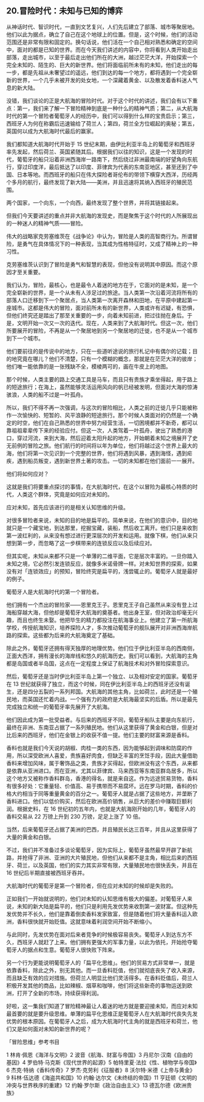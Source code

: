 ## 20.冒险时代：未知与已知的博弈
从神话时代、智识时代，一直到文艺复兴，人们先后建立了部落、城市等聚居地。他们以此为据点，确立了自己在这个地球上的位置。但是，这个时候，他们的活动范围还是非常有限和固定的。换句话说，他们活在一个自己相对熟悉和确定的空间中，面对的都是已知的世界。而在今天我们讲述的内容中，你将看到人类开始走出部落，走出城市，以至于最后走出他们所在的大洲，越过茫茫大洋，开始探索一个完全未知的、陌生的、巨大的新世界。他们将面临前所未有的未知，他们走出的每一步，都是先祖从未奢望过的遥远，他们到达的每一个地方，都将遇到一个完全崭新的世界，一个几乎未被开发的处女地，一个深藏着黄金、以及散发着香料迷人气息的新大陆。


没错，我们谈论的正是大航海的冒险时代。对于这个时代的讲述，我们会有以下重点：第一，我们来了解一下冒险精神到底是一种什么的精神气质；第二，从大航海时代的第一个冒险者葡萄牙人的经历中，我们可以得到什么样的宝贵启示；第三，西班牙人为何在称霸后迅速输给了荷兰人；第四，荷兰全方位崛起的奥秘；第五，英国何以成为大航海时代最后的赢家。


我们都知道大航海时代开始于 15 世纪末期，由伊比利亚半岛上的葡萄牙和西班牙率先发起，然后荷兰、英国紧随其后。根据我们以往的知识，这是一个发现的时代，葡萄牙的船只沿着非洲西海岸一路南下，然后绕过非洲最南端的好望角向东航行，穿过印度洋，最后抵达了以印度、菲律宾为代表的东南亚地区，甚至还到了中国、日本等地。而西班牙的船只在伟大探险者哥伦布的带领下横穿大西洋，历经两个多月的航行，最终发现了新大陆——美洲，并且迅速将其纳入西班牙的殖民范围。


两个国家，一个向东，一个向西，最终发现了整个世界，并将其链接起来。


但我们今天要讲述的重点并非大航海的发现史，而是聚焦于这个时代的人所展现出的一种迷人的精神气质——冒险。


伟大的战略家克劳塞维茨在《战争论》中认为，冒险是人类的高智商行为。所谓冒险，是勇气在具体情况下的一种表现，当其成为性格特征时，又成了精神上的一种习性。


克劳塞维茨认识到了冒险是勇气和智慧的表现，但他没有说明其中原因。而这个原因才至关重要。


我们认为，冒险，最核心，也是最令人着迷的地方在于，它面对的是未知，是一个完全崭新的世界，是一个从未有人涉足过的旅途。当人类第一次沿着河流将所有的部落人口迁移到下一个聚居点，当人类第一次离开森林和田地，在平原中建起第一座城市。这都是伟大的冒险，面对前所未有的新世界，人类或许有迟疑，有恐惧，但他们终究还是踏出了那至关重要的一步，向着未知前进，把过往抛在身后。于是，文明开始一次又一次的迭代。现在，人类来到了大航海时代。但这一次，他们所要展开的冒险，不再是从一个聚居地到另一个聚居地的迁徙，也不是从一个城市到下一个城市。


他们要前往的是传说中的地方，只在一些道听途说的旅行札记中有偶尔的记载；目的地究竟在哪儿？他们不清楚，只有一个模糊的概念，那就是在茫茫大洋的彼岸；他们唯一能依靠的是一张残缺不全，模棱两可的，画在牛皮上的地图。


那个时候，人类主要的路上交通工具是马车，而且只有贵族才乘坐得起，用于路上的短途旅行；在海上，虽然能够灵活运用风向的帆已经被发明，但面对大海的惊涛骇浪，人类的船不过是一叶孤舟。


所以，我们不得不再一次强调，与这次的冒险相比，人类之前的迁徙几乎只能被称作一次愉快的、短暂的、风平浪静的短途旅行。那个时候人类面对的仍然是一个确定的时空，他们在自己熟悉的世界中努力经营生活，一切困境都并不新奇，都可以靠祖祖辈辈传下来的经验应付。但这一次，人类驾着一叶孤舟，驶出了熟悉的港口，穿过河流，来到大海，然后迎着太阳升起的地方，开始朝着未知之境展开了史无前例的冒险之旅。他们航行的时间将以年为单位，他们将越过这个世界上最大的海，他们将第一次见识到一个完整的世界，他们将遇到风暴，遇到海怪，遇到疟疾，遇到船员叛变，遇到新世界土著的攻击。一切的未知都在他们面前一一展开。


他们将如何应对？


这就是我们将要重点探讨的事情，在大航海时代，在这个以冒险为最核心特质的时代，人类这个群体，究竟是如何应对未知的。


应对未知，首先应该进行的是相关认知思维的升级。


对很多冒险者来说，未知的目的地是扁平的。简单来说，在他们的意识中，目的地就只是一个藏宝地，到达那里，挖掘宝藏，装船，然后收工离开。他们只是来收割第一波红利的，从来没有想过进行更深层次的开发和运用。就像下棋，他们从来只想到第一步，而忽略了这一步棋带来的连锁反应以及后续应对。


但其实呢，未知从来都不只是一个单薄的二维平面，它是层次丰富的。一旦你踏入未知之境，它必然引发连锁反应，就像多米诺骨牌一样。对未知世界的探索，如果没有对「连锁效应」的预知，冒险终究是扁平的，浅尝辄止的。葡萄牙人就是最好的例子。


葡萄牙人是大航海时代的第一个冒险者。


他们拥有一个杰出的冒险家——恩里克王子。恩里克王子自己虽然从来没有登上过海船穿越大海，但他却是葡萄牙大航海的奠基者。他出身王室，但对政治却毫无兴趣，而且也终生未娶。他把毕生的精力都投注在航海事业上。他建立了第一所航海学校，传授航海知识，培养探险人才，多次推动葡萄牙的舰队展开对非洲西海岸航路的探索。这些都为后来的大航海奠定了基础。


除此之外，葡萄牙还拥有得天独厚的地理优势。他们位于伊比利亚半岛的西南侧，正面大西洋，拥有漫长的海岸线和悠久的航海历史。我们可以看到，大航海的主角都是岛国或者半岛国，这点在一定程度上保证了航海技术和对外冒险探索意识。


然后，葡萄牙还是当时伊比利亚半岛上第一个独立、以及相对安定的国家。葡萄牙在 13 世纪就获得了独立，而这个时候，同在伊比利亚半岛上的西班牙还没有诞生，还是四分五裂的一系列邦国。大航海的其他主角，比如荷兰，此时还是一个殖民地，而英国还忙着内战。一个强有力的政府是大航海最坚实的后盾。所以是最先完成独立和统一的葡萄牙率先展开了大航海。


他们因此成为第一批受益者。与后来的西班牙不同，葡萄牙船队主要是向东航行，最终在非洲、东南亚占据了一系列殖民地。他们从这里获得了黄金和白银，但是对比后来的西班牙，他们在金银上的收获不值一提。他们主要的财富来源是香料。


香料也就是我们今天说的胡椒、肉桂一类的东西，因为能够起到调味和防腐的作用，所以深受欧洲人喜爱，贵族喜好肉食，但缺乏丰富的烹饪手段，因此大量借助香料来增加风味，属于奢饰品之类，贵族才买得起，但欧洲没有这个东西，从来都是依靠从亚洲进口。而在亚洲，尤其以菲律宾、马来西亚等东南亚群岛居多，所以这个地方又被称作香料群岛，香港的得名，就是来自这。作为远途贸易货物，香料有很多好处：它重量轻、价值高、易于携带而不易腐坏。远在罗马时期，香料的价格大约相当于同等重量黄金的百分之一。葡萄牙人就是占据了这些地方，并垄断了香料进口。他们以低价购买，然后在欧洲高价销售，从巨大的差价中赚取巨额利润。根据史料，在 16 世纪初的五年内，也就是大航海刚开始的几年，葡萄牙人的香料交易从 22 万镑上升到 230 万镑，足足上涨了 10 倍。


当然，后来葡萄牙还占据了美洲的巴西，并且殖民长达三百年，并且从这里获得了大量的黄金和白银。


不过，我们并不准备过多谈论葡萄牙，因为实际上，葡萄牙虽然最早开辟了新航路，并抢得了非洲、亚洲的大片殖民地，但他们从来都不是主角，相比后来的西班牙、荷兰，以及英国，他们的实力其实非常有限，大量殖民地也很快丢失，并且在 16 世纪后半期直接被西班牙吞并。


大航海时代的葡萄牙是第一个冒险者，但在应对未知的时候却是失败的。


正如我们一开始就说明的，他们对未知的认知思维有极大的偏差。对葡萄牙人来说，未知的新大陆是扁平的，他们只是利用先发优势来收割第一波财富。但这种先发优势并不长久，他们是靠着倒卖香料发家致富，但是随着他们将大量香料运入欧洲，香料很快就开始贬值。这就意味着利润空间开始不断缩小。


与此同时，先发优势在面对后来者竞争的时候极容易丧失。葡萄牙人到达东方不久，西班牙人就赶了上来。他们拥有更强大的军事力量，以此为依托，开始抢夺葡萄牙人的据点和生意。葡萄牙人很快败下阵来。


另一个行为更能说明葡萄牙人的「扁平化思维」。他们的贸易方式非常单一，就是依靠香料，除此之外，别无其他。而一旦香料贬值，他们就彻底丧失了收入来源，而且缺乏有效的应对措施。但荷兰人明显比他们灵活得多。在香料贬值后，荷兰人积极开发其他的商品，比如辣椒、烟草和咖啡，他们将这些新奇的事物运送到欧洲，打开了全新的市场，持续获得利润。


好啦，这一集我们知道了冒险精神最让人着迷的地方就是要迎接未知，而应对未知最首要的就是要升级思维。单薄的扁平化思维正是葡萄牙人在大航海时代丧失先发优势的根本原因。在葡萄牙人之后，成为大航海时代主角的就是西班牙和荷兰，他们又是如何面对未知的新世界的呢？


「冒险思维」参考书目


1 林肯·佩恩《海洋与文明》2 波音《航海、财富与帝国》3 丹尼尔·汉南《自由的基因》4 罗伯特·马克斯《现代世界的起源》5 帕特里夏·法拉《性、植物学与帝国》6 杰克·特纳《香料传奇》7 罗杰·克劳利《征服者》8 沃尔特·米德《上帝与黄金》9 科林·伍达德《海盗共和国》10 约翰·达尔文《未终结的帝国》11 亨廷顿《文明的冲突与世界秩序的重建》12 约翰·罗尔斯《政治自由主义》13 德瓦尔德《欧洲贵族》

